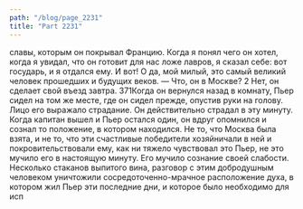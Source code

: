 ```yaml
---
path: "/blog/page_2231"
title: "Part 2231"
---
```


 славы, которым он покрывал Францию. Когда я понял чего он хотел, когда я увидал, что он готовит для нас ложе лавров, я сказал себе: вот государь, и я отдался ему. И вот! О да, мой милый, это самый великий человек прошедших и будущих веков.
— Что, он в Москве?
2 Нет, он сделает свой въезд завтра.
371Когда он вернулся назад в комнату, Пьер сидел на том же месте, где он сидел прежде, опустив руки на голову. Лицо его выражало страдание. Он действительно страдал в эту минуту. Когда капитан вышел и Пьер остался один, он вдруг опомнился и сознал то положение, в котором находился. Не то, что Москва была взята, и не то, что эти счастливые победители хозяйничали в ней и покровительствовали ему, как ни тяжело чувствовал это Пьер, не это мучило его в настоящую минуту. Его мучило сознание своей слабости. Несколько стаканов выпитого вина, разговор с этим добродушным человеком уничтожили сосредоточенно-мрачное расположение духа, в котором жил Пьер эти последние дни, и которое было необходимо для исп
